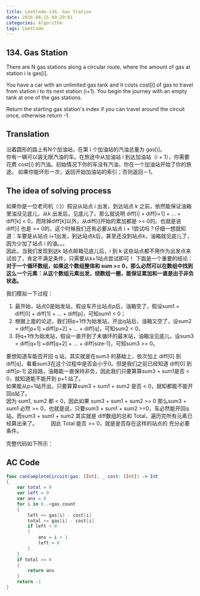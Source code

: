 ```yaml
---
title: LeetCode-134. Gas Station  
date: 2016-08-15 09:29:01  
categories: Algorithm  
tags: LeetCode  
---
```


## 134. Gas Station  

There are N gas stations along a circular route, where the amount of gas at station i is gas[i].

You have a car with an unlimited gas tank and it costs cost[i] of gas to travel from station i to its next station (i+1). You begin the journey with an empty tank at one of the gas stations.

Return the starting gas station's index if you can travel around the circuit once, otherwise return -1.

## Translation

沿着圆形的路上有N个加油站，在第 i 个加油站的汽油总量为 gas[i]。  
你有一辆可以装无限汽油的车。在旅途中从加油站 i 到达加油站（i + 1），你需要花费 cost[i] 的汽油。初始情况下你的车没有汽油，你在一个加油站开始了你的旅途。
如果你能环形一次，返回开始加油站的索引；否则返回－1。

## The idea of solving process

如果你是一位老司机（:)）假设从站点 i 出发，到达站点 k 之前，依然能保证油箱里油没见底儿，从k 出发后，见底儿了。那么就说明 diff[i] + diff[i+1] + … + diff[k] < 0，而除掉diff[k]以外，从diff[i]开始的累加都是 >= 0的。也就是说diff[i] 也是 >= 0的，这个时候我们还有必要从站点 i + 1尝试吗？仔细一想就知道：车要是从站点 i+1出发，到达站点k后，甚至还没到站点k，油箱就见底儿了，因为少加了站点 i 的油。。。   
因此，当我们发现到达k 站点邮箱见底儿后，i 到 k 这些站点都不用作为出发点来试验了，肯定不满足条件，只需要从k+1站点尝试即可！
下面是一个重要的结论：  
**对于一个循环数组，如果这个数组整体和 sum >= 0，那么必然可以在数组中找到这么一个元素：从这个数组元素出发，绕数组一圈，能保证累加和一直是出于非负状态。**

我们模拟一下过程： 

1. 最开始，站点0是始发站，假设车开出站点p后，油箱空了，假设sum1 = diff[0] + diff[1] + … + diff[p]，可知sum1 < 0； 
2. 根据上面的论述，我们将p+1作为始发站，开出q站后，油箱又空了，设sum2 = diff[p+1] +diff[p+2] + … + diff[q]，可知sum2 < 0。 
3. 将q+1作为始发站，假设一直开到了未循环的最末站，油箱没见底儿，设sum3 = diff[q+1] +diff[q+2] + … + diff[size-1]，可知sum3 >= 0。 

要想知道车能否开回 q 站，其实就是在sum3 的基础上，依次加上 diff[0] 到 diff[q]，看看sum3在这个过程中是否会小于0。但是我们之前已经知道 diff[0] 到 diff[p-1] 这段路，油箱能一直保持非负，因此我们只要算算sum3 + sum1是否 < 0，就知道能不能开到 p+1 站了。   
如果能从p+1站开出，只要算算sum3 + sum1 + sum2 是否 < 0，就知都能不能开回q站了。   
因为 sum1, sum2 都 < 0，因此如果 sum3 + sum1 + sum2 >= 0 那么sum3 + sum1 必然 >= 0，也就是说，只要sum3 + sum1 + sum2 >=0，车必然能开回q站。而sum3 + sum1 + sum2 其实就是 diff数组的总和 Total，遍历完所有元素已经算出来了。 
　　
因此 Total 能否 >= 0，就是是否存在这样的站点的 充分必要条件。 

完整代码如下所示：

## AC Code

```swift
func canCompleteCircuit(gas: [Int], _ cost: [Int]) -> Int
{
    var total = 0
    var left = 0
    var ans = 0
    for i in 0..<gas.count
    {
        left += gas[i] - cost[i]
        total += gas[i] - cost[i]
        if left < 0
        {
            ans = i + 1
            left = 0
        }
    }
    if total >= 0
    {
        return ans
    }
    return -1
}
```